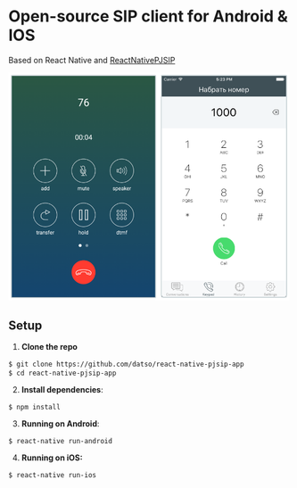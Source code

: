 # Open-source SIP client for Android & IOS

Based on React Native and [ReactNativePJSIP](https://github.com/datso/react-native-pjsip)

<img src="docs/screenshot-app.png" width="760">

## Setup

1. **Clone the repo**

  ```
  $ git clone https://github.com/datso/react-native-pjsip-app
  $ cd react-native-pjsip-app
  ```

2. **Install dependencies**:

  ```
  $ npm install
  ```

3. **Running on Android**:

  ```
  $ react-native run-android
  ```

4. **Running on iOS:**

  ```
  $ react-native run-ios
  ```

